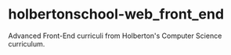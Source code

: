 # holbertonschool-web_front_end
Advanced Front-End curriculi from Holberton's Computer Science curriculum.
